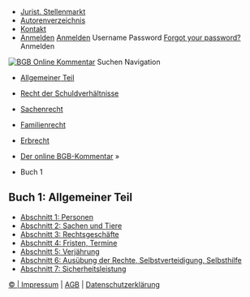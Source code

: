   * [Jurist. Stellenmarkt](https://bgb.kommentar.de/</job-board> "Jurist. Stellenmarkt")
  * [Autorenverzeichnis](https://bgb.kommentar.de/</Autorenverzeichnis> "Autorenverzeichnis")
  * [Kontakt](https://bgb.kommentar.de/</Kontakt>)
  * [Anmelden](https://bgb.kommentar.de/<#login> "show login form") [Anmelden](https://bgb.kommentar.de/<#> "hide login form") Username Password
[Forgot your password?](https://bgb.kommentar.de/</user/forgotpassword>) Anmelden 


[![BGB Online Kommentar](https://bgb.kommentar.de/extension/bgb/design/bgb/images/logo.png)](https://bgb.kommentar.de/</> "BGB Online Kommentar")
Suchen
Navigation
  * [Allgemeiner Teil](https://bgb.kommentar.de/</Buch-1>)
  * [Recht der Schuldverhältnisse](https://bgb.kommentar.de/</Buch-2>)
  * [Sachenrecht](https://bgb.kommentar.de/</Buch-3>)
  * [Familienrecht](https://bgb.kommentar.de/</Buch-4>)
  * [Erbrecht](https://bgb.kommentar.de/</Buch-5>)


  * [Der online BGB-Kommentar](https://bgb.kommentar.de/</>) »
  * Buch 1 


## Buch 1: Allgemeiner Teil
  * [Abschnitt 1: Personen](https://bgb.kommentar.de/</Buch-1/Abschnitt-1>)
  * [Abschnitt 2: Sachen und Tiere](https://bgb.kommentar.de/</Buch-1/Abschnitt-2>)
  * [Abschnitt 3: Rechtsgeschäfte](https://bgb.kommentar.de/</Buch-1/Abschnitt-3>)
  * [Abschnitt 4: Fristen, Termine](https://bgb.kommentar.de/</Buch-1/Abschnitt-4>)
  * [Abschnitt 5: Verjährung](https://bgb.kommentar.de/</Buch-1/Abschnitt-5>)
  * [Abschnitt 6: Ausübung der Rechte, Selbstverteidigung, Selbsthilfe](https://bgb.kommentar.de/</Buch-1/Abschnitt-6>)
  * [Abschnitt 7: Sicherheitsleistung](https://bgb.kommentar.de/</Buch-1/Abschnitt-7>)


[© | Impressum](https://bgb.kommentar.de/</Kontakt>) | [AGB](https://bgb.kommentar.de/</AGB>) | [Datenschutzerklärung](https://bgb.kommentar.de/</Datenschutzerklaerung-fuer-Leser>)
